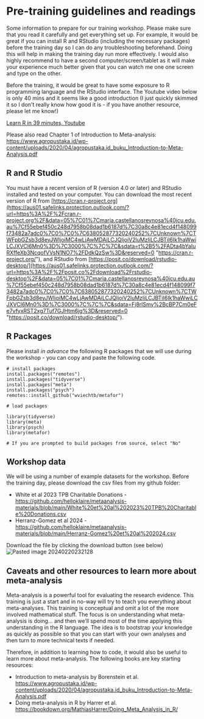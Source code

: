 # Pre-training guidelines and readings

Some information to prepare for our training workshop. Please make sure that you read it carefully and get everything set up. For example, it would be great if you can install R and RStudio (including the necessary packages) before the training day so I can do any troubleshooting beforehand. Doing this will help in making the training day run more effectively. I would also highly recommend to have a second computer/screen/tablet as it will make your experience much better given that you can watch me one one screen and type on the other.

Before the training, it would be great to have some exposure to R programming language and the RStudio interface. The Youtube video below is only 40 mins and it seems like a good introduction (I just quickly skimmed it so I don't really know how good it is - if you have another resource, please let me know!)

[Learn R in 39 minutes, Youtube](https://www.youtube.com/watch?v=yZ0bV2Afkjc)

Please also read Chapter 1 of Introduction to Meta-analysis: https://www.agropustaka.id/wp-content/uploads/2020/04/agropustaka.id_buku_Introduction-to-Meta-Analysis.pdf

## R and R Studio
You must have a recent version of R (version 4.0 or later) and RStudio installed and tested on your computer. You can download the most recent version of R from [https://cran.r-project.org](https://aus01.safelinks.protection.outlook.com/?url=https%3A%2F%2Fcran.r-project.org%2F&data=05%7C01%7Cmaria.castellanosreynosa%40jcu.edu.au%7Cf55ebef450c248d7958b08dad1b6187d%7C30a8c4e81ecd4f148099f73482a7adc0%7C0%7C0%7C638052877320240252%7CUnknown%7CTWFpbGZsb3d8eyJWIjoiMC4wLjAwMDAiLCJQIjoiV2luMzIiLCJBTiI6Ik1haWwiLCJXVCI6Mn0%3D%7C3000%7C%7C%7C&sdata=t%2B5%2FADta4bYaIuRXffeXb3NcqofVVsN1NO7%2FDdkQzSw%3D&reserved=0 "https://cran.r-project.org/"), and RStudio from [https://posit.co/download/rstudio-desktop/](https://aus01.safelinks.protection.outlook.com/?url=https%3A%2F%2Fposit.co%2Fdownload%2Frstudio-desktop%2F&data=05%7C01%7Cmaria.castellanosreynosa%40jcu.edu.au%7Cf55ebef450c248d7958b08dad1b6187d%7C30a8c4e81ecd4f148099f73482a7adc0%7C0%7C0%7C638052877320240252%7CUnknown%7CTWFpbGZsb3d8eyJWIjoiMC4wLjAwMDAiLCJQIjoiV2luMzIiLCJBTiI6Ik1haWwiLCJXVCI6Mn0%3D%7C3000%7C%7C%7C&sdata=Fj8rlSmy%2BcBP7Cm0eFe7vfyxRST2xg7Tuf7GJHtm6jg%3D&reserved=0 "https://posit.co/download/rstudio-desktop/").
## R Packages
Please install *in advance* the following R packages that we will use during the workshop - you can copy and paste the following code.
```
# install packages
install.packages("remotes")
install.packages("tidyverse")
install.packages("meta")
install.packages("psych")
remotes::install_github("wviechtb/metafor")

# load packages

library(tidyverse)
library(meta)
library(psych)
library(metafor)

# If you are prompted to build packages from source, select "No"
```


## Workshop data 
We will be using a number of example datasets for the workshop. Before the training day, please download the csv files from my github folder:
- White et al 2023 TPB Charitable Donations - https://github.com/helloklaire/metaanalysis-materials/blob/main/White%20et%20al%202023%20TPB%20Charitable%20Donations.csv
- Herranz-Gomez et al 2024 - https://github.com/helloklaire/metaanalysis-materials/blob/main/Herranz-Gomez%20et%20al%202024.csv

Download the file by clicking the download button (see below)
![Pasted image 20240220232128](https://github.com/helloklaire/metaanalysis-materials/assets/96212126/d5dd490e-fa2e-4a1a-b3f3-7f22ab6cc621)

## Caveats and other resources to learn more about meta-analysis

Meta-analysis is a powerful tool for evaluating the research evidence. This training is just a start and in no-way will try to teach you everything about meta-analyses. This training is conceptual and omit a lot of the more involved mathematical stuff. The focus is on understanding what meta-analysis is doing… and then we’ll spend most of the time applying this understanding in the R language. The idea is to bootstrap your knowledge as quickly as possible so that you can start with your own analyses and then turn to more technical texts if needed.

Therefore, in addition to learning how to code, it would also be useful to learn more about meta-analysis. The following books are key starting resources:
- Introduction to meta-analysis by Borenstein et al. https://www.agropustaka.id/wp-content/uploads/2020/04/agropustaka.id_buku_Introduction-to-Meta-Analysis.pdf
- Doing meta-analysis in R by Harrer et al. https://bookdown.org/MathiasHarrer/Doing_Meta_Analysis_in_R/
